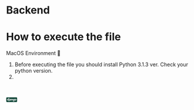 # Backend
# How to execute the file

MacOS Environment :apple:

1. Before executing the file you should install Python 3.1.3 ver. Check your python version.
2. 


# <a href="https://www.djangoproject.com/" target="_blank"> <img src="https://raw.githubusercontent.com/devicons/devicon/master/icons/django/django-original.svg" alt="django" width="30" height="30"/>  <a href="https://www.python.org" target="_blank">

